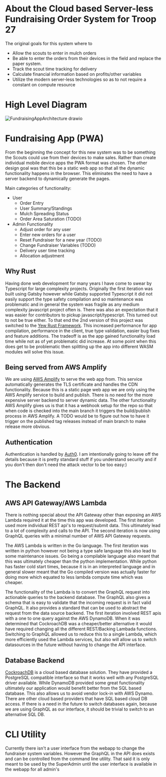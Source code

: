 # About the Cloud based Server-less Fundraising Order System for Troop 27
The original goals for this system where to
* Allow the scouts to enter in mulch orders
* Be able to enter the orders from their devices in the field and replace the paper system.
* Track the scout time tracking for delivery
* Calculate financial information based on profits/other variables
* Utilize the modern server-less technologies so as to not require a constant on compute resource

# High Level Diagram

![FundraisingAppArchitecture drawio](https://user-images.githubusercontent.com/349492/177050223-5e865ffa-2360-41b6-808c-0bf00e1d4876.svg)

# Fundraising App (PWA)

From the beginning the concept for this new system was to be something the Scouts could use from their devices to make sales.  Rather than create individual mobile device apps the PWA format was chosen. The other design goal was that this be a static web app so that all the dynamic functionality happens in the browser.  This eliminates the need to have a server backend to dynamically generate the pages.

Main categories of functionality:
* User
  * Order Entry
  * User Summary/Standings
  * Mulch Spreading Status
  * Order Area Saturation (TODO)
* Admin Functionality
  * Adjust order for any user
  * Enter new orders for a user
  * Reset Fundraiser for a new year (TODO)
  * Change Fundraiser Variables (TODO)
  * Delivery user time tracking
  * Allocation adjustment

## Why Rust
Having done web development for many years I have come to swear by Typescript for large complexity projects.  Originally the first iteration was built using Gatsby however while Gatsby supported Typescript it did not easily support the type safety compilation and so maintenance was problematic and in general the system was fragile as any medium complexity javascript project often is.  There was also an expectation that it was easier for contributors to pickup javascript/typescript.  This turned out to not be true either.  To that end the 2nd version of this project was switched to the [Yew Rust Framework](https://yew.rs/).  This increased performance for app compilation, performance in the client, true type validation, easier bug fixes and feature additions.  The tradeoff is as the app gained functionality load time while not as of yet problematic did increase.  At some point when this does get to be problematic then splitting up the app into different WASM modules will solve this issue.

## Being served from AWS Amplify
We are using [AWS Amplify](https://aws.amazon.com/amplify) to serve the web app from.  This service automatically generates the TLS certificate and handles the CDN functionality.  Because this is a static page web app we are only using the AWS Amplify service to build and publish.  There is no need for the more expensive server backend to server dynamic data.  The other functionality AWS Amplify gives us is that it has a webhook setup for the repo so that when code is checked into the main branch it triggers the build/publish process in AWS Amplify.  A TODO would be to figure out how to have it trigger on the published tag releases instead of main branch to make release more obvious.

## Authentication
Authentication is handled by [Auth0](https://auth0.com/).  I am intentionally going to leave off the details because it is pretty standard stuff if you understand security and if you don't then don't need the attack vector to be too easy:)

# The Backend
## AWS API Gateway/AWS Lambda

There is nothing special about the API Gateway other than exposing an AWS Lambda required it at the time this app was developed.  The first iteration used more individual REST api's to request/submit data.  This ultimately lead to a lot of complexity and calls to the API.  The second iteration is now using GraphQL queries with a minimal number of AWS API Gateway requests.

The AWS Lambda is written in the Go language.  The first iteration was written in python however not being a type safe language this also lead to some maintenance issues.  Go being a compilable language also meant that this was ultimately cheaper than the python implementation.   While python has faster cold start times, because it is in an interpreted language and in general slower meant that the Go compiled version was actually faster for doing more which equated to less lambda compute time which was cheaper. 

The functionality of the Lambda is to convert the GraphQL request into actionable queries to the backend database.  The GraphQL also gives a schema that is easy to validate that the incoming request is in fact valid GraphQL.  It also provides a standard that can be used to abstract the request from the data source backend.  The first iteration involved REST apis with a one to one query against the AWS DynamoDB.  When it was determined that CockroachDB was a cheaper/better alternative it would have required changing all the different REST/Backing Lambada functions.  Switching to GraphQL allowed us to reduce this to a single Lambda, which more efficiently used the Lambda services, but also will allow us to switch datasources in the future without having to change the API interface.

## Database Backend
[CockroachDB](https://www.cockroachlabs.com/) is a cloud based database solution.  They have provided a PostgreSQL compatible interface so that it works well with any PostgreSQL driver available.  While DynamoDB provided some great functionality ultimately our application would benefit better from the SQL based database.  This also allows us to avoid vendor lock-in with AWS Dynamo.  There are other cloud based providers that have SQL based cloud DB access. If there is a need in the future to switch databases again, because we are using GraphQL as our interface, it should be trivial to switch to an alternative SQL DB.

# CLI Utility
Currently there isn't a user interface from the webapp to change the fundraiser system variables. However the GraphQL in the API does exists and can be controlled from the command line utility.  That said it is only meant to be used by the SuperAdmin until the user interface is available in the webapp for all admin's
